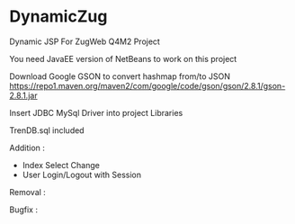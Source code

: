 # DynamicZug
Dynamic JSP For ZugWeb Q4M2 Project

You need JavaEE version of NetBeans to work on this project

Download Google GSON to convert hashmap from/to JSON
https://repo1.maven.org/maven2/com/google/code/gson/gson/2.8.1/gson-2.8.1.jar

Insert JDBC MySql Driver into project Libraries

TrenDB.sql included

Addition :
+ Index Select Change
+ User Login/Logout with Session

Removal :


Bugfix :
